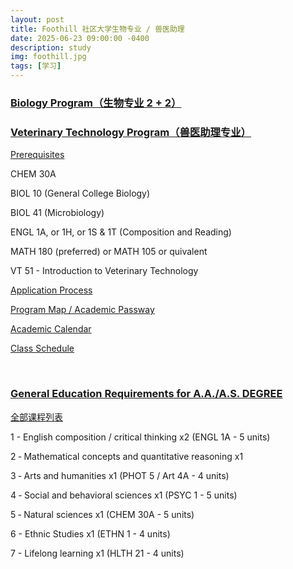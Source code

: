 ```yaml
---
layout: post
title: Foothill 社区大学生物专业 / 兽医助理
date: 2025-06-23 09:00:00 -0400
description: study
img: foothill.jpg
tags: [学习]
---
```



### <a href="https://foothill.edu/biology/" target="_blank">Biology Program（生物专业 2 + 2）</a>


### <a href="https://foothill.edu/vettech/" target="_blank">Veterinary Technology Program（兽医助理专业）</a>

<a href="https://foothill.edu/vettech/prereq.html" target="_blank">Prerequisites </a>

CHEM 30A

BIOL 10 (General College Biology)

BIOL 41 (Microbiology)

ENGL 1A, or 1H, or 1S & 1T (Composition and Reading)

MATH 180 (preferred) or MATH 105 or quivalent

VT 51 - Introduction to Veterinary Technology



<a href="https://foothill.edu/vettech/app.html" target="_blank">Application Process</a>

<a href="https://foothill.programmapper.com/academics/interest-clusters/4599380c-55e7-4e19-96eb-8943fb25c7be/programs/f726d449-f562-05c3-cfd4-c3bb366731c4" target="_blank"> Program Map / Academic Passway</a>

<a href="https://foothill.edu/calendar/index.html" target="_blank"> Academic Calendar</a>

<a href="https://foothill.edu/schedule/index.html" target="_blank"> Class Schedule</a>



<br>



### <a href="https://foothill.edu/counseling/pdf/aa-advising-fall2025-summer2026.pdf" target="_blank">General Education Requirements for A.A./A.S. DEGREE</a>

<a href="https://catalog.foothill.edu/degree-certificate-requirements/general-education-graduation-requirements/" target="_blank">全部课程列表</a>

1 - English composition / critical thinking x2 (ENGL 1A - 5 units)

2 ‐ Mathematical concepts and quantitative reasoning x1

3 ‐ Arts and humanities x1 (PHOT 5 / Art 4A - 4 units)

4 ‐ Social and behavioral sciences x1 (PSYC 1 - 5 units)

5 ‐ Natural sciences x1 (CHEM 30A - 5 units)

6 - Ethnic Studies x1 (ETHN 1 - 4 units)

7 - Lifelong learning x1 (HLTH 21 - 4 units)




<!--

<br>

<a href="{{ site.url }}{{ site.baseurl }}/course/2023-06-26-khan-biology-note" target="_blank"> Khan Biology 笔记</a>


-->